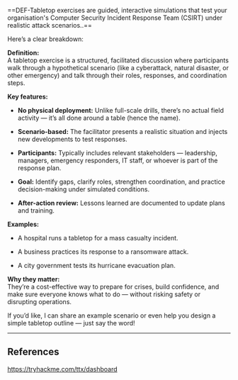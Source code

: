 ==DEF-Tabletop exercises are guided, interactive simulations that test your organisation's Computer Security Incident Response Team (CSIRT) under realistic attack scenarios..==

Here’s a clear breakdown:

**Definition:**  
A tabletop exercise is a structured, facilitated discussion where participants walk through a hypothetical scenario (like a cyberattack, natural disaster, or other emergency) and talk through their roles, responses, and coordination steps.

**Key features:**

- **No physical deployment:** Unlike full-scale drills, there’s no actual field activity — it’s all done around a table (hence the name).
    
- **Scenario-based:** The facilitator presents a realistic situation and injects new developments to test responses.
    
- **Participants:** Typically includes relevant stakeholders — leadership, managers, emergency responders, IT staff, or whoever is part of the response plan.
    
- **Goal:** Identify gaps, clarify roles, strengthen coordination, and practice decision-making under simulated conditions.
    
- **After-action review:** Lessons learned are documented to update plans and training.
    

**Examples:**

- A hospital runs a tabletop for a mass casualty incident.
    
- A business practices its response to a ransomware attack.
    
- A city government tests its hurricane evacuation plan.
    

**Why they matter:**  
They’re a cost-effective way to prepare for crises, build confidence, and make sure everyone knows what to do — without risking safety or disrupting operations.

If you’d like, I can share an example scenario or even help you design a simple tabletop outline — just say the word!


---

## References

https://tryhackme.com/ttx/dashboard